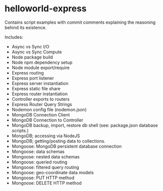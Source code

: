# helloworld-express
Contains script examples with commit comments explaining the reasoning behind its existence.

Includes:
- Async vs Sync I/O
- Async vs Sync Compute
- Node package build
- Node npm dependency setup
- Node module export/require
- Express routing
- Express port listener
- Express server instantiation
- Express static file share
- Express router instantiation
- Controller exports to routers
- Express Router Query Strings
- Nodemon config file (nodemon.json)
- MongoDB Connection Client
- MongoDB Connection to Controller
- MongoDB backup, import, restore db shell (see: package.json database scripts.)
- MongoDB; accessing via NodeJS
- MongoDB; getting/posting data to collections.
- Mongoose: MongoDB persistent database connection
- Mongoose: data schemas
- Mongoose: nested data schemas
- Mongoose: queried routing
- Mongoose: filtered query routing
- Mongoose: geo-coordinate data models
- Mongoose: PUT HTTP method
- Mongoose: DELETE HTTP method
